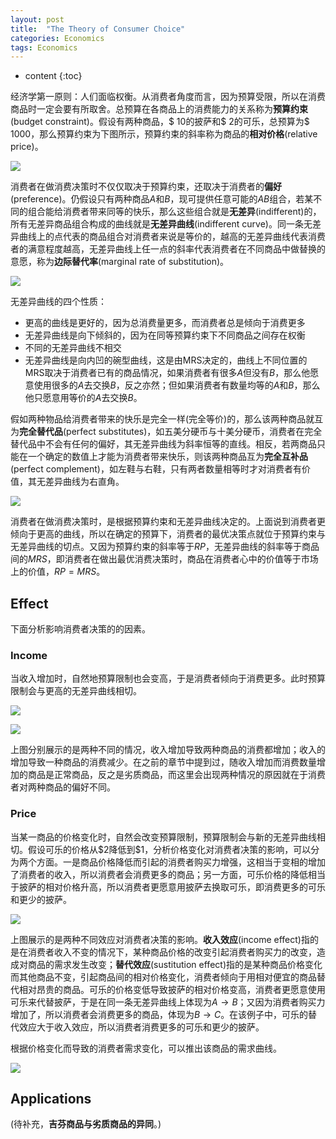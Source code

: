 ```yaml
---
layout: post
title:  "The Theory of Consumer Choice"
categories: Economics
tags: Economics
---
```


* content
{:toc}

经济学第一原则：人们面临权衡。从消费者角度而言，因为预算受限，所以在消费商品时一定会要有所取舍。总预算在各商品上的消费能力的关系称为**预算约束**(budget constraint)。假设有两种商品，\$ $10$的披萨和\$ $2$的可乐，总预算为\$ $1000$，那么预算约束为下图所示，预算约束的斜率称为商品的**相对价格**(relative price)。

![](/img/2019-10-22_21-16-16.bmp)

消费者在做消费决策时不仅仅取决于预算约束，还取决于消费者的**偏好**(preference)。仍假设只有两种商品$A$和$B$，现可提供任意可能的$AB$组合，若某不同的组合能给消费者带来同等的快乐，那么这些组合就是**无差异**(indifferent)的，所有无差异商品组合构成的曲线就是**无差异曲线**(indifferent curve)。同一条无差异曲线上的点代表的商品组合对消费者来说是等价的，越高的无差异曲线代表消费者的满意程度越高，无差异曲线上任一点的斜率代表消费者在不同商品中做替换的意愿，称为**边际替代率**(marginal rate of substitution)。

![](/img/2019-10-22_21-27-03.bmp)

无差异曲线的四个性质：

- 更高的曲线是更好的，因为总消费量更多，而消费者总是倾向于消费更多
- 无差异曲线是向下倾斜的，因为在同等预算约束下不同商品之间存在权衡
- 不同的无差异曲线不相交
- 无差异曲线是向内凹的碗型曲线，这是由MRS决定的，曲线上不同位置的MRS取决于消费者已有的商品情况，如果消费者有很多$A$但没有$B$，那么他愿意使用很多的$A$去交换$B$，反之亦然；但如果消费者有数量均等的$A$和$B$，那么他只愿意用等价的$A$去交换$B$。

假如两种物品给消费者带来的快乐是完全一样(完全等价)的，那么该两种商品就互为**完全替代品**(perfect substitutes)，如五美分硬币与十美分硬币，消费者在完全替代品中不会有任何的偏好，其无差异曲线为斜率恒等的直线。相反，若两商品只能在一个确定的数值上才能为消费者带来快乐，则该两种商品互为**完全互补品**(perfect complement)，如左鞋与右鞋，只有两者数量相等时才对消费者有价值，其无差异曲线为右直角。

![](/img/2019-10-22_22-17-27.bmp)

消费者在做消费决策时，是根据预算约束和无差异曲线决定的。上面说到消费者更倾向于更高的曲线，所以在确定的预算下，消费者的最优决策点就位于预算约束与无差异曲线的切点。又因为预算约束的斜率等于$RP$，无差异曲线的斜率等于商品间的$MRS$，即消费者在做出最优消费决策时，商品在消费者心中的价值等于市场上的价值，$RP=MRS$。

## Effect

下面分析影响消费者决策的的因素。

### Income

当收入增加时，自然地预算限制也会变高，于是消费者倾向于消费更多。此时预算限制会与更高的无差异曲线相切。

![](/img/2019-10-23_10-23-48.bmp)

![](/img/2019-10-23_10-23-53.bmp)

上图分别展示的是两种不同的情况，收入增加导致两种商品的消费都增加；收入的增加导致一种商品的消费减少。在之前的章节中提到过，随收入增加而消费数量增加的商品是正常商品，反之是劣质商品，而这里会出现两种情况的原因就在于消费者对两种商品的偏好不同。

### Price

当某一商品的价格变化时，自然会改变预算限制，预算限制会与新的无差异曲线相切。假设可乐的价格从${\$}2$降低到${\$}1$，分析价格变化对消费者决策的影响，可以分为两个方面。一是商品价格降低而引起的消费者购买力增强，这相当于变相的增加了消费者的收入，所以消费者会消费更多的商品；另一方面，可乐价格的降低相当于披萨的相对价格升高，所以消费者更愿意用披萨去换取可乐，即消费更多的可乐和更少的披萨。

![](/img/2019-10-23_10-35-42.bmp)

上图展示的是两种不同效应对消费者决策的影响。**收入效应**(income effect)指的是在消费者收入不变的情况下，某种商品价格的改变引起消费者购买力的改变，造成对商品的需求发生改变；**替代效应**(sustitution effect)指的是某种商品价格变化而其他商品不变，引起商品间的相对价格变化，消费者倾向于用相对便宜的商品替代相对昂贵的商品。可乐的价格变低导致披萨的相对价格变高，消费者更愿意使用可乐来代替披萨，于是在同一条无差异曲线上体现为$A\rightarrow{B}$；又因为消费者购买力增加了，所以消费者会消费更多的商品，体现为$B\rightarrow{C}$。在该例子中，可乐的替代效应大于收入效应，所以消费者消费更多的可乐和更少的披萨。

根据价格变化而导致的消费者需求变化，可以推出该商品的需求曲线。

![](/img/2019-10-23_11-04-51.bmp)

## Applications

(待补充，**吉芬商品与劣质商品的异同**。)

